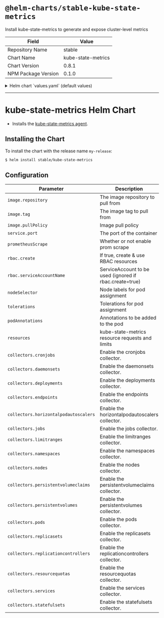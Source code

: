 # `@helm-charts/stable-kube-state-metrics`

Install kube-state-metrics to generate and expose cluster-level metrics

| Field               | Value              |
| ------------------- | ------------------ |
| Repository Name     | stable             |
| Chart Name          | kube-state-metrics |
| Chart Version       | 0.8.1              |
| NPM Package Version | 0.1.0              |

<details>

<summary>Helm chart `values.yaml` (default values)</summary>

```yaml
# Default values for kube-state-metrics.
prometheusScrape: true
image:
  repository: quay.io/coreos/kube-state-metrics
  tag: v1.3.1
  pullPolicy: IfNotPresent
service:
  port: 8080
  # Default to clusterIP for backward compatibility
  type: ClusterIP
  nodePort: 0
  loadBalancerIP: ''
rbac:
  # If true, create & use RBAC resources
  create: false
  # Ignored if rbac.create is true
  serviceAccountName: default

## Node labels for pod assignment
## Ref: https://kubernetes.io/docs/user-guide/node-selection/
nodeSelector: {}

## Tolerations for pod assignment
## Ref: https://kubernetes.io/docs/concepts/configuration/taint-and-toleration/
tolerations: []

# Annotations to be added to the pod
podAnnotations: {}

# Available collectors for kube-state-metrics. By default all available
# collectors are enabled.
collectors:
  cronjobs: true
  daemonsets: true
  deployments: true
  endpoints: true
  horizontalpodautoscalers: true
  jobs: true
  limitranges: true
  namespaces: true
  nodes: true
  persistentvolumeclaims: true
  persistentvolumes: true
  pods: true
  replicasets: true
  replicationcontrollers: true
  resourcequotas: true
  services: true
  statefulsets: true
# Namespace to be enabled for collecting resources. By default all namespaces are collected.
# namespace: ""
```

</details>

---

# kube-state-metrics Helm Chart

- Installs the [kube-state-metrics agent](https://github.com/kubernetes/kube-state-metrics).

## Installing the Chart

To install the chart with the release name `my-release`:

```bash
$ helm install stable/kube-state-metrics
```

## Configuration

| Parameter                             | Description                                             | Default                           |
| ------------------------------------- | ------------------------------------------------------- | --------------------------------- |
| `image.repository`                    | The image repository to pull from                       | quay.io/coreos/kube-state-metrics |
| `image.tag`                           | The image tag to pull from                              | `<latest version>`                |
| `image.pullPolicy`                    | Image pull policy                                       | IfNotPresent                      |
| `service.port`                        | The port of the container                               | 8080                              |
| `prometheusScrape`                    | Whether or not enable prom scrape                       | True                              |
| `rbac.create`                         | If true, create & use RBAC resources                    | False                             |
| `rbac.serviceAccountName`             | ServiceAccount to be used (ignored if rbac.create=true) | default                           |
| `nodeSelector`                        | Node labels for pod assignment                          | {}                                |
| `tolerations`                         | Tolerations for pod assignment                          | []                                |
| `podAnnotations`                      | Annotations to be added to the pod                      | {}                                |
| `resources`                           | kube-state-metrics resource requests and limits         | {}                                |
| `collectors.cronjobs`                 | Enable the cronjobs collector.                          | true                              |
| `collectors.daemonsets`               | Enable the daemonsets collector.                        | true                              |
| `collectors.deployments`              | Enable the deployments collector.                       | true                              |
| `collectors.endpoints`                | Enable the endpoints collector.                         | true                              |
| `collectors.horizontalpodautoscalers` | Enable the horizontalpodautoscalers collector.          | true                              |
| `collectors.jobs`                     | Enable the jobs collector.                              | true                              |
| `collectors.limitranges`              | Enable the limitranges collector.                       | true                              |
| `collectors.namespaces`               | Enable the namespaces collector.                        | true                              |
| `collectors.nodes`                    | Enable the nodes collector.                             | true                              |
| `collectors.persistentvolumeclaims`   | Enable the persistentvolumeclaims collector.            | true                              |
| `collectors.persistentvolumes`        | Enable the persistentvolumes collector.                 | true                              |
| `collectors.pods`                     | Enable the pods collector.                              | true                              |
| `collectors.replicasets`              | Enable the replicasets collector.                       | true                              |
| `collectors.replicationcontrollers`   | Enable the replicationcontrollers collector.            | true                              |
| `collectors.resourcequotas`           | Enable the resourcequotas collector.                    | true                              |
| `collectors.services`                 | Enable the services collector.                          | true                              |
| `collectors.statefulsets`             | Enable the statefulsets collector.                      | true                              |
